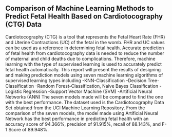 ## Comparison of Machine Learning Methods to Predict Fetal Health Based on Cardiotocography (CTG) Data

Cardiotocography (CTG) is a tool that represents the Fetal Heart Rate (FHR) and Uterine Contractions (UC) of the fetal in the womb. FHR and UC values can be used as a reference in determining fetal health. Accurate prediction of fetal health from cardiotocography data is needed to reduce the number of maternal and child deaths due to complications. Therefore, machine learning with the type of supervised learning is used to accurately predict fetal health automatically. 
This report will present the results of designing and making prediction models using seven machine learning algorithms of supervised learning types including 
 -KNN-Classification 
 -Decision Tree-Classification
 -Random Forest-Classification, Naive Bayes Classification
 -Logistic Regression
 -Support Vector Machine (SVM)
 -Artificial Neural Networks (ANN)
The seven models made will be compared to find the one with the best performance. The dataset used is the Cardiotocography Data Set obtained from the UCI Machine Learning Repository. From the comparison of the seven models, the model made using Artificial Neural Network has the best performance in predicting fetal health with an accuracy score of 94.366%, precision of 91.915%, recall of 88.143%, and F-1 Score of 89.948%.
